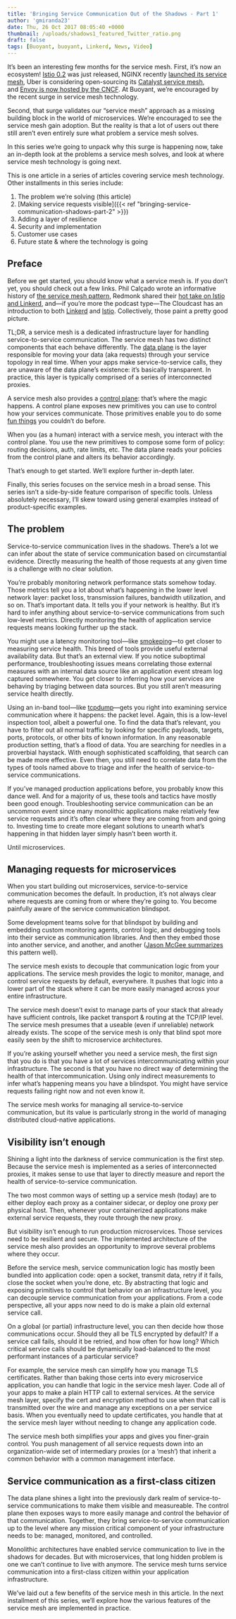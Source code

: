 ```yaml
---
title: 'Bringing Service Communication Out of the Shadows - Part 1'
author: 'gmiranda23'
date: Thu, 26 Oct 2017 08:05:40 +0000
thumbnail: /uploads/shadows1_featured_Twitter_ratio.png
draft: false
tags: [Buoyant, buoyant, Linkerd, News, Video]
---
```


It’s been an interesting few months for the service mesh. First, it’s now an
ecosystem! [Istio 0.2](https://github.com/istio/istio/milestone/2) was just
released, NGINX recently [launched its service
mesh](https://www.nginx.com/blog/introducing-nginx-application-platform/), Uber
is considering open-sourcing its [Catalyst service
mesh](https://thenewstack.io/ubers-catalyst-service-mesh-provides-visibility-speed/),
and [Envoy is now hosted by the
CNCF](https://www.cncf.io/blog/2017/09/13/cncf-hosts-envoy/). At Buoyant, we’re
encouraged by the recent surge in service mesh technology.

Second, that surge validates our “service mesh” approach as a missing building
block in the world of microservices. We’re encouraged to see the service mesh
gain adoption. But the reality is that a lot of users out there still aren’t
even entirely sure what problem a service mesh solves.

In this series we’re going to unpack why this surge is happening now, take an
in-depth look at the problems a service mesh solves, and look at where service
mesh technology is going next.

This is one article in a series of articles covering service mesh technology.
Other installments in this series include:

1. The problem we’re solving (this article)
2. [Making service requests visible]({{< ref
   "bringing-service-communication-shadows-part-2" >}})
3. Adding a layer of resilience
4. Security and implementation
5. Customer use cases
6. Future state & where the technology is going

## Preface

Before we get started, you should know what a service mesh is. If you don’t yet,
you should check out a few links. Phil Calçado wrote an informative history of
[the service mesh
pattern](http://philcalcado.com/2017/08/03/pattern_service_mesh.html), Redmonk
shared their [hot take on Istio and
Linkerd](http://redmonk.com/jgovernor/2017/05/31/so-what-even-is-a-service-mesh-hot-take-on-istio-and-linkerd/),
and—if you’re more the podcast type—The Cloudcast has an introduction to both
[Linkerd](http://www.thecloudcast.net/2017/05/the-cloudcast-298-introduction-to.html?m=1)
and
[Istio](http://www.thecloudcast.net/2017/09/the-cloudcast-312-istio-routing-load.html?m=1).
Collectively, those paint a pretty good picture.

TL;DR, a service mesh is a dedicated infrastructure layer for handling
service-to-service communication. The service mesh has two distinct components
that each behave differently. The [data
plane](https://medium.com/@mattklein123/the-universal-data-plane-api-d15cec7a)
is the layer responsible for moving your data (aka requests) through your
service topology in real time. When your apps make service-to-service calls,
they are unaware of the data plane’s existence: it’s basically transparent. In
practice, this layer is typically comprised of a series of interconnected
proxies.

A service mesh also provides a [control
plane](https://medium.com/@mattklein123/the-universal-data-plane-api-d15cec7a):
that’s where the magic happens. A control plane exposes new primitives you can
use to control how your services communicate. Those primitives enable you to do
some [fun things](https://istio.io/docs/tasks/) you couldn’t do before.

When you (as a human) interact with a service mesh, you interact with the
control plane. You use the new primitives to compose some form of policy:
routing decisions, auth, rate limits, etc. The data plane reads your policies
from the control plane and alters its behavior accordingly.

That’s enough to get started. We’ll explore further in-depth later.

Finally, this series focuses on the service mesh in a broad sense. This series
isn’t a side-by-side feature comparison of specific tools. Unless absolutely
necessary, I’ll skew toward using general examples instead of product-specific
examples.

## The problem

Service-to-service communication lives in the shadows. There’s a lot we can
infer about the state of service communication based on circumstantial evidence.
Directly measuring the health of those requests at any given time is a challenge
with no clear solution.

You’re probably monitoring network performance stats somehow today. Those
metrics tell you a lot about what’s happening in the lower level network layer:
packet loss, transmission failures, bandwidth utilization, and so on. That’s
important data. It tells you if your network is healthy. But it’s hard to infer
anything about service-to-service communications from such low-level metrics.
Directly monitoring the health of application service requests means looking
further up the stack.

You might use a latency monitoring tool—like
[smokeping](http://www.smokeping.org)—to get closer to measuring service health.
This breed of tools provide useful external availability data. But that’s an
external view. If you notice suboptimal performance, troubleshooting issues
means correlating those external measures with an internal data source like an
application event stream log captured somewhere. You get closer to inferring how
your services are behaving by triaging between data sources. But you still
aren’t measuring service health directly.

Using an in-band tool—like [tcpdump](http://www.tcpdump.org/)—gets you right
into examining service communication where it happens: the packet level. Again,
this is a low-level inspection tool, albeit a powerful one. To find the data
that’s relevant, you have to filter out all normal traffic by looking for
specific payloads, targets, ports, protocols, or other bits of known
information. In any reasonable production setting, that’s a flood of data. You
are searching for needles in a proverbial haystack. With enough sophisticated
scaffolding, that search can be made more effective. Even then, you still need
to correlate data from the types of tools named above to triage and infer the
health of service-to-service communications.

If you’ve managed production applications before, you probably know this dance
well. And for a majority of us, these tools and tactics have mostly been good
enough. Troubleshooting service communication can be an uncommon event since
many monolithic applications make relatively few service requests and it’s often
clear where they are coming from and going to. Investing time to create more
elegant solutions to unearth what’s happening in that hidden layer simply hasn’t
been worth it.

Until microservices.

## Managing requests for microservices

When you start building out microservices, service-to-service communication
becomes the default. In production, it’s not always clear where requests are
coming from or where they’re going to. You become painfully aware of the service
communication blindspot.

Some development teams solve for that blindspot by building and embedding custom
monitoring agents, control logic, and debugging tools into their service as
communication libraries. And then they embed those into another service, and
another, and another ([Jason McGee
summarizes](http://www.thecloudcast.net/2017/09/the-cloudcast-312-istio-routing-load.html?m=1)
this pattern well).

The service mesh exists to decouple that communication logic from your
applications. The service mesh provides the logic to monitor, manage, and
control service requests by default, everywhere. It pushes that logic into a
lower part of the stack where it can be more easily managed across your entire
infrastructure.

The service mesh doesn’t exist to manage parts of your stack that already have
sufficient controls, like packet transport & routing at the TCP/IP level. The
service mesh presumes that a useable (even if unreliable) network already
exists. The scope of the service mesh is only that blind spot more easily seen
by the shift to microservice architectures.

If you’re asking yourself whether you need a service mesh, the first sign that
you do is that you have a lot of services intercommunicating within your
infrastructure. The second is that you have no direct way of determining the
health of that intercommunication. Using only indirect measurements to infer
what’s happening means you have a blindspot. You might have service requests
failing right now and not even know it.

The service mesh works for managing all service-to-service communication, but
its value is particularly strong in the world of managing distributed
cloud-native applications.

## Visibility isn’t enough

Shining a light into the darkness of service communication is the first step.
Because the service mesh is implemented as a series of interconnected proxies,
it makes sense to use that layer to directly measure and report the health of
service-to-service communication.

The two most common ways of setting up a service mesh (today) are to either
deploy each proxy as a container sidecar, or deploy one proxy per physical host.
Then, whenever your containerized applications make external service requests,
they route through the new proxy.

But visibility isn’t enough to run production microservices. Those services need
to be resilient and secure. The implemented architecture of the service mesh
also provides an opportunity to improve several problems where they occur.

Before the service mesh, service communication logic has mostly been bundled
into application code: open a socket, transmit data, retry if it fails, close
the socket when you’re done, etc. By abstracting that logic and exposing
primitives to control that behavior on an infrastructure level, you can decouple
service communication from your applications. From a code perspective, all your
apps now need to do is make a plain old external service call.

On a global (or partial) infrastructure level, you can then decide how those
communications occur. Should they all be TLS encrypted by default? If a service
call fails, should it be retried, and how often for how long? Which critical
service calls should be dynamically load-balanced to the most performant
instances of a particular service?

For example, the service mesh can simplify how you manage TLS certificates.
Rather than baking those certs into every microservice application, you can
handle that logic in the service mesh layer. Code all of your apps to make a
plain HTTP call to external services. At the service mesh layer, specify the
cert and encryption method to use when that call is transmitted over the wire
and manage any exceptions on a per service basis. When you eventually need to
update certificates, you handle that at the service mesh layer without needing
to change any application code.

The service mesh both simplifies your apps and gives you finer-grain control.
You push management of all service requests down into an organization-wide set
of intermediary proxies (or a ‘mesh’) that inherit a common behavior with a
common management interface.

## Service communication as a first-class citizen

The data plane shines a light into the previously dark realm of
service-to-service communications to make them visible and measureable. The
control plane then exposes ways to more easily manage and control the behavior
of that communication. Together, they bring service-to-service communication up
to the level where any mission critical component of your infrastructure needs
to be: managed, monitored, and controlled.

Monolithic architectures have enabled service communication to live in the
shadows for decades. But with microservices, that long hidden problem is one we
can’t continue to live with anymore. The service mesh turns service
communication into a first-class citizen within your application infrastructure.

We’ve laid out a few benefits of the service mesh in this article. In the next
installment of this series, we’ll explore how the various features of the
service mesh are implemented in practice.
